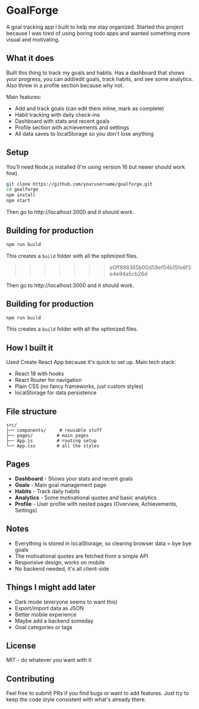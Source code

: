 # GoalForge

A goal tracking app I built to help me stay organized. Started this project because I was tired of using boring todo apps and wanted something more visual and motivating.

## What it does

Built this thing to track my goals and habits. Has a dashboard that shows your progress, you can add/edit goals, track habits, and see some analytics. Also threw in a profile section because why not.

Main features:
- Add and track goals (can edit them inline, mark as complete)
- Habit tracking with daily check-ins  
- Dashboard with stats and recent goals
- Profile section with achievements and settings
- All data saves to localStorage so you don't lose anything

## Setup

You'll need Node.js installed (I'm using version 16 but newer should work fine).

```bash
git clone https://github.com/yourusername/goalforge.git
cd goalforge
npm install
npm start
```

Then go to http://localhost:3000 and it should work.

## Building for production

```bash
npm run build
```

This creates a `build` folder with all the optimized files.
>>>>>>> e0ff898365b00d58ef04b15fe8f3e4e94a5cb26d

Then go to http://localhost:3000 and it should work.

## Building for production

```bash
npm run build
```

This creates a `build` folder with all the optimized files.

## How I built it

Used Create React App because it's quick to set up. Main tech stack:
- React 18 with hooks
- React Router for navigation
- Plain CSS (no fancy frameworks, just custom styles)
- localStorage for data persistence

## File structure

```
src/
├── components/     # reusable stuff
├── pages/         # main pages
├── App.js         # routing setup
└── App.css        # all the styles
```

## Pages

- **Dashboard** - Shows your stats and recent goals
- **Goals** - Main goal management page  
- **Habits** - Track daily habits
- **Analytics** - Some motivational quotes and basic analytics
- **Profile** - User profile with nested pages (Overview, Achievements, Settings)

## Notes

- Everything is stored in localStorage, so clearing browser data = bye bye goals
- The motivational quotes are fetched from a simple API
- Responsive design, works on mobile
- No backend needed, it's all client-side

## Things I might add later

- Dark mode (everyone seems to want this)
- Export/import data as JSON
- Better mobile experience
- Maybe add a backend someday
- Goal categories or tags

## License

MIT - do whatever you want with it

## Contributing

Feel free to submit PRs if you find bugs or want to add features. Just try to keep the code style consistent with what's already there.
